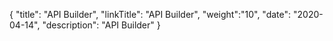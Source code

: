 {
"title": "API Builder",
"linkTitle": "API Builder",
"weight":"10",
"date": "2020-04-14",
"description": "API Builder"
}